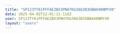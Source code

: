 ```yaml
---
title: "SP123TY61PFFAEZBX3PNH7KG3663B3GBW440NMYX0"
date: 2025-04-02T12:01:11.116Z
user: SP123TY61PFFAEZBX3PNH7KG3663B3GBW440NMYX0
layout: "users"
---
```

    